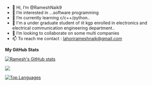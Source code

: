 - 👋 Hi, I’m @RameshNaik9
- 👀 I’m interested in ...software programming
- 🌱 I’m currently learning c/c++/python..
- 💼 I'm a under graduate student of iit kgp enrolled in electronics and electrical communication engineering department..
- 💞️ I’m looking to collaborate on some multi companies
- 📫 To reach me  contact : lahorirameshnaik@gmail.com

<b>My GitHub Stats</b>

<a href="http://www.github.com/PuneetSharma52"><img src="https://github-readme-stats.vercel.app/api?username=RameshNaik9&show_icons=true&hide=&count_private=true&title_color=0891b2&text_color=ffffff&icon_color=0891b2&bg_color=1c1917&hide_border=true&show_icons=true" alt="Ramesh's GitHub stats" /></a>

<a href="http://www.github.com/RameshNaik9"><img src="https://github-readme-streak-stats.herokuapp.com/?user=PuneetSharma52&stroke=ffffff&background=1c1917&ring=0891b2&fire=0891b2&currStreakNum=ffffff&currStreakLabel=0891b2&sideNums=ffffff&sideLabels=ffffff&dates=ffffff&hide_border=true" /></a>

<a href="https://github.com/RameshNaik9" align="left"><img src="https://github-readme-stats.vercel.app/api/top-langs/?username=RameshNaik9&langs_count=10&title_color=0891b2&text_color=ffffff&icon_color=0891b2&bg_color=1c1917&hide_border=true&locale=en&custom_title=Top%20%Languages" alt="Top Languages" /></a>

<!---
RameshNaik9/RameshNaik9 is a ✨ special ✨ repository because its `README.md` (this file) appears on your GitHub profile.
You can click the Preview link to take a look at your changes.
--->
